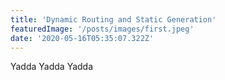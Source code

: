 ```yaml
---
title: 'Dynamic Routing and Static Generation'
featuredImage: '/posts/images/first.jpeg'
date: '2020-05-16T05:35:07.322Z'
---
```


Yadda Yadda Yadda